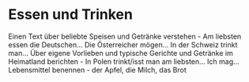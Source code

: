 # Essen und Trinken

Einen Text über beliebte Speisen und Getränke verstehen
    - Am liebsten essen die Deutschen... Die Österreicher mögen... In der Schweiz trinkt man...
Über eigene Vorlieben und typische Gerichte und Getränke im Heimatland berichten
    - In Polen trinkt/isst man am liebsten... Ich mag...
Lebensmittel benennen
    - der Apfel, die Milch, das Brot

